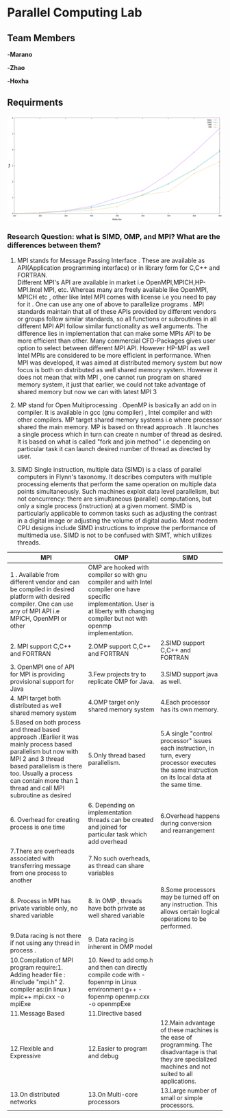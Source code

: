 # Parallel Computing Lab

## Team Members 

-**Marano**

-**Zhao**

-**Hoxha**

## Requirments
<img src = "FinalGraph.png"/>

### Research Question:  what is SIMD, OMP, and MPI? What are the differences between them?


1. MPI stands for Message Passing Interface . These are available as API(Application programming interface) or in library form  for C,C++ and FORTRAN.    
  Different  MPI's API are available in market i.e OpenMPI,MPICH,HP-MPI.Intel MPI, etc. Whereas many are freely available like OpenMPI, MPICH etc , other like Intel  MPI comes with license i.e you need to pay for it  .
    One can use any one  of above to parallelize  programs . MPI standards maintain that all of these APIs provided by different vendors or groups follow similar standards, so all   functions or subroutines in all different MPI API follow similar functionality as well arguments.
    The difference lies in implementation that can make some MPIs API to be more efficient than other.  Many commercial CFD-Packages gives user option to select between different MPI API. However HP-MPI as well Intel MPIs are considered to be more efficient in performance.
      When MPI was developed, it was aimed at distributed memory system but now focus is both on distributed as well shared memory system.    However it does not mean that with MPI , one cannot run program on shared memory system,  it just  that earlier, we could    not take advantage of shared memory but now we can with latest MPI 3


2.  MP stand for Open Multiprocessing . OpenMP is basically an add on in compiler. It is available in gcc (gnu compiler) , Intel compiler and with other compilers.
      MP target shared memory systems i.e where processor shared the main memory.
      MP is based on thread approach . It launches a single process which in turn can create n number of thread as desired.  It is based on what is called "fork and join method" i.e depending on particular task it can launch desired number of thread as directed by user.  



3. SIMD Single instruction, multiple data (SIMD) is a class of parallel computers in Flynn's taxonomy. It describes computers with multiple processing elements that 
      perform the same operation on multiple data points simultaneously. Such machines exploit data level parallelism, but not concurrency: there are simultaneous (parallel)
      computations, but only a single process (instruction) at a given moment. SIMD is particularly applicable to common tasks such as adjusting the contrast in a digital image 
      or adjusting the volume of digital audio. Most modern CPU designs include SIMD instructions to improve the performance of multimedia use. SIMD is not to be confused with SIMT,
      which utilizes threads.

















| MPI           | OMP           | SIMD |
| ------------- | ------------- | ------------- |
|1 . Available from different vendor and can be compiled in desired platform with desired compiler. One can use any of MPI API i.e MPICH, OpenMPI or other  | OMP are hooked with compiler so with gnu compiler and with Intel compiler one have specific implementation. User is at liberty with changing compiler but not with openmp implementation.| 
| 2. MPI support C,C++ and FORTRAN | 2.OMP support C,C++ and FORTRAN |2.SIMD support C,C++ and FORTRAN |
|3. OpenMPI one of  API for MPI is providing provisional support for Java | 3.Few projects try to replicate OMP for Java. |3.SIMD support java as well.|
|4. MPI target both distributed as well shared memory system| 4.OMP target only shared memory system | 4.Each processor has its own memory.|
| 5.Based on both process and thread based approach .(Earlier it was mainly process based parallelism but now with MPI 2 and 3 thread based parallelism is there too. Usually a process can contain more than 1 thread and call MPI subroutine as desired | 5.Only thread based parallelism. |5.A single "control processor" issues each instruction, in turn, every processor executes the same instruction on its local data at the same time.|
|6. Overhead for creating process is one time| 6. Depending on implementation threads can be created and joined for particular task which add overhead|6.Overhead happens during conversion and rearrangement| 
| 7.There are overheads associated with transferring message from one process to another | 7.No such overheads, as thread can share variables |
| 8. Process in MPI  has private variable only, no shared variable |8.  In OMP , threads have both private as well shared variable |8.Some processors may be turned off on any instruction. This allows certain logical operations to be performed.|
|9.Data racing is not there if not using any thread in process .  | 9. Data racing is inherent in OMP model |
| 10.Compilation of MPI program require:1. Adding header file : #include "mpi.h" 2. compiler as:(in linux )  mpic++  mpi.cxx -o mpiExe | 10. Need to add  omp.h and then can directly compile code with -fopenmp in Linux environment  g++ -fopenmp openmp.cxx -o openmpExe |
| 11.Message Based | 11.Directive based |
| 12.Flexible and Expressive | 12.Easier to program and debug |12.Main advantage of these machines is the ease of programming. The disadvantage is that they are specialized machines and not suited to all applications.|
| 13.On distributed networks | 13.On Multi-core processors|13.Large number of small or simple processors.|
